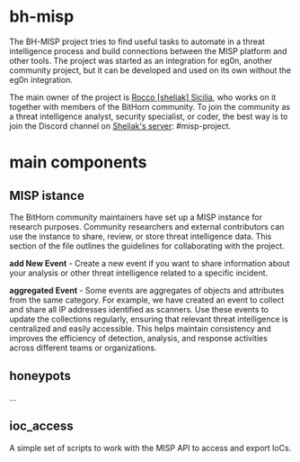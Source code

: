 # bh-misp
The BH-MISP project tries to find useful tasks to automate in a threat intelligence process and build connections between the MISP platform and other tools. The project was started as an integration for eg0n, another community project, but it can be developed and used on its own without the eg0n integration.

The main owner of the project is [Rocco \[sheliak\] Sicilia](https://roccosicilia.com), who works on it together with members of the BitHorn community. To join the community as a threat intelligence analyst, security specialist, or coder, the best way is to join the Discord channel on [Sheliak's server](https://discord.gg/Ys5AAbsyyH): \#misp-project.

# main components

## MISP istance
The BitHorn community maintainers have set up a MISP instance for research purposes. Community researchers and external contributors can use the instance to share, review, or store threat intelligence data. This section of the file outlines the guidelines for collaborating with the project.

**add New Event** - Create a new event if you want to share information about your analysis or other threat intelligence related to a specific incident.

**aggregated Event** - Some events are aggregates of objects and attributes from the same category. For example, we have created an event to collect and share all IP addresses identified as scanners.
Use these events to update the collections regularly, ensuring that relevant threat intelligence is centralized and easily accessible. This helps maintain consistency and improves the efficiency of detection, analysis, and response activities across different teams or organizations.

## honeypots
...

## ioc_access
A simple set of scripts to work with the MISP API to access and export IoCs.